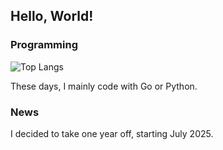 ## Hello, World!

### Programming

![Top Langs](https://github-readme-stats.vercel.app/api/top-langs/?username=bandarji&theme=dark&layout=compact&hide=Assembly,CSS,Pascal,HTML,Javascript,VBScript,VBA)

These days, I mainly code with Go or Python.

### News

I decided to take one year off, starting July 2025.
